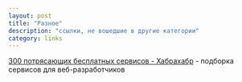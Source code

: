 ```yaml
---
layout: post
title: "Разное"
description: "ссылки, не вошедшие в другие категории"
category: links
---
```


[300 потрясающих бесплатных сервисов - Хабрахабр](http://habrahabr.ru/post/250621/) - подборка сервисов для веб-разработчиков
